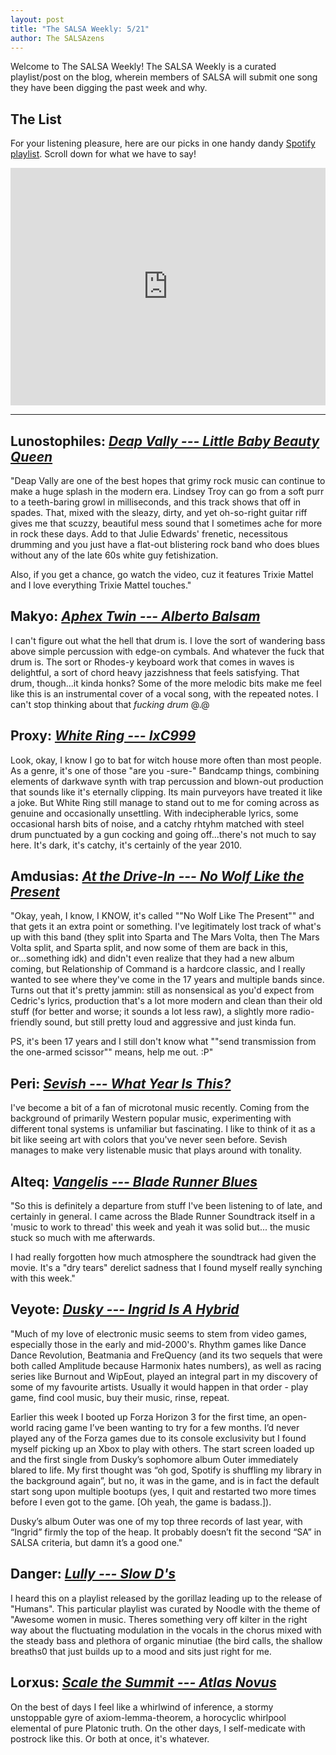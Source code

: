 ```yaml
---
layout: post
title: "The SALSA Weekly: 5/21"
author: The SALSAzens
---
```


Welcome to The SALSA Weekly! The SALSA Weekly is a curated playlist/post on the blog, wherein members of SALSA will submit one song they have been digging the past week and why.

<style>
iframe { margin: 0 auto; display: block; width: 100%; }
</style>

## The List

For your listening pleasure, here are our picks in one handy dandy [Spotify playlist](https://open.spotify.com/user/lunostophiles/playlist/1GmSkMDRJONRNnSO3mZFWy). Scroll down for what we have to say!

<iframe src="https://open.spotify.com/embed/user/lunostophiles/playlist/1GmSkMDRJONRNnSO3mZFWy" width="300" height="380" frameborder="0" allowtransparency="true"></iframe>

-----

## Lunostophiles: [*Deap Vally --- Little Baby Beauty Queen*](https://open.spotify.com/track/1sxWBFcRAnmPZQELjlGGiQ)

"Deap Vally are one of the best hopes that grimy rock music can continue to make a huge splash in the modern era. Lindsey Troy can go from a soft purr to a teeth-baring growl in milliseconds, and this track shows that off in spades. That, mixed with the sleazy, dirty, and yet oh-so-right guitar riff gives me that scuzzy, beautiful mess sound that I sometimes ache for more in rock these days. Add to that Julie Edwards' frenetic, necessitous drumming and you just have a flat-out blistering rock band who does blues without any of the late 60s white guy fetishization.

Also, if you get a chance, go watch the video, cuz it features Trixie Mattel and I love everything Trixie Mattel touches."

## Makyo: [*Aphex Twin --- Alberto Balsam*](https://open.spotify.com/track/21Phj46KeUHOWyZW9A9b7P)

I can't figure out what the hell that drum is. I love the sort of wandering bass above simple percussion with edge-on cymbals. And whatever the fuck that drum is. The sort or Rhodes-y keyboard work that comes in waves is delightful, a sort of chord heavy jazzishness that feels satisfying. That drum, though...it kinda honks? Some of the more melodic bits make me feel like this is an instrumental cover of a vocal song, with the repeated notes. I can't stop thinking about that *fucking drum* @.@

## Proxy: [*White Ring --- IxC999*](https://open.spotify.com/track/3gZOCxPnF64GlOW4SAQysA)

Look, okay, I know I go to bat for witch house more often than most people.  As a genre, it's one of those "are you -sure-" Bandcamp things, combining elements of darkwave synth with trap percussion and blown-out production that sounds like it's eternally clipping.  Its main purveyors have treated it like a joke.  But White Ring still manage to stand out to me for coming across as genuine and occasionally unsettling.  With indecipherable lyrics, some occasional harsh bits of noise, and a catchy rhtyhm matched with steel drum punctuated by a gun cocking and going off...there's not much to say here.  It's dark, it's catchy, it's certainly of the year 2010.

## Amdusias: [*At the Drive-In --- No Wolf Like the Present*](https://open.spotify.com/track/3SOnqTBVSYTKmqbIBf6OPV)

"Okay, yeah, I know, I KNOW, it's called ""No Wolf Like The Present"" and that gets it an extra point or something. I've legitimately lost track of what's up with this band (they split into Sparta and The Mars Volta, then The Mars Volta split, and Sparta split, and now some of them are back in this, or...something idk) and didn't even realize that they had a new album coming, but Relationship of Command is a hardcore classic, and I really wanted to see where they've come in the 17 years and multiple bands since. Turns out that it's pretty jammin: still as nonsensical as you'd expect from Cedric's lyrics, production that's a lot more modern and clean than their old stuff (for better and worse; it sounds a lot less raw), a slightly more radio-friendly sound, but still pretty loud and aggressive and just kinda fun.

PS, it's been 17 years and I still don't know what ""send transmission from the one-armed scissor"" means, help me out. :P"

## Peri: [*Sevish --- What Year Is This?*](https://open.spotify.com/track/4YI2eZfsqvyYIW8gFjD5Er)

I've become a bit of a fan of microtonal music recently. Coming from the background of primarily Western popular music, experimenting with different tonal systems is unfamiliar but fascinating. I like to think of it as a bit like seeing art with colors that you've never seen before. Sevish manages to make very listenable music that plays around with tonality.

## Alteq: [*Vangelis --- Blade Runner Blues*](https://open.spotify.com/track/575blCgesVtCu0HEYaIcas)

"So this is definitely a departure from stuff I've been listening to of late, and certainly in general. I came across the Blade Runner Soundtrack itself in a 'music to work to thread' this week and yeah it was solid but... the music stuck so much with me afterwards.

I had really forgotten how much atmosphere the soundtrack had given the movie. It's a "dry tears" derelict sadness that I found myself really synching with this week."

## Veyote: [*Dusky --- Ingrid Is A Hybrid*](https://open.spotify.com/track/6zocM6REm0LnGYxul6p4oe)

"Much of my love of electronic music seems to stem from video games, especially those in the early and mid-2000's. Rhythm games like Dance Dance Revolution, Beatmania and FreQuency (and its two sequels that were both called Amplitude because Harmonix hates numbers), as well as racing series like Burnout and WipEout, played an integral part in my discovery of some of my favourite artists. Usually it would happen in that order - play game, find cool music, buy their music, rinse, repeat.

Earlier this week I booted up Forza Horizon 3 for the first time, an open-world racing game I’ve been wanting to try for a few months. I’d never played any of the Forza games due to its console exclusivity but I found myself picking up an Xbox to play with others. The start screen loaded up and the first single from Dusky’s sophomore album Outer immediately blared to life. My first thought was “oh god, Spotify is shuffling my library in the background again”, but no, it was in the game, and is in fact the default start song upon multiple bootups (yes, I quit and restarted two more times before I even got to the game. [Oh yeah, the game is badass.]).

Dusky’s album Outer was one of my top three records of last year, with “Ingrid” firmly the top of the heap. It probably doesn’t fit the second “SA” in SALSA criteria, but damn it’s a good one."

## Danger: [*Lully --- Slow D's*](https://www.youtube.com/watch?v=ltVr-VaD7H0)

I heard this on a playlist released by the gorillaz leading up to the release of "Humans". This particular playlist was curated by Noodle with the theme of "Awesome women in music. Theres something very off kilter in the right way about the fluctuating modulation in the vocals in the chorus mixed with the steady bass and plethora of organic minutiae (the bird calls, the shallow breaths0 that just builds up to a mood and sits just right for me. 

## Lorxus: [*Scale the Summit --- Atlas Novus*](https://open.spotify.com/track/02v81HQA1yS0DSZ4dw3YzF)

On the best of days I feel like a whirlwind of inference, a stormy unstoppable gyre of axiom-lemma-theorem, a horocyclic whirlpool elemental of pure Platonic truth. On the other days, I self-medicate with postrock like this. Or both at once, it's whatever.
